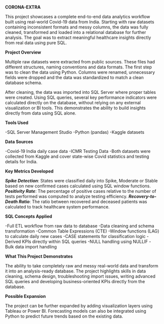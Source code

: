 **CORONA-EXTRA**

This project showcases a complete end-to-end data analytics workflow built using real-world Covid-19 data from India. Starting with raw datasets containing inconsistent formats and messy columns, the data was fully cleaned, transformed and loaded into a relational database for further analysis. The goal was to extract meaningful healthcare insights directly from real data using pure SQL.

**Project Overview**

Multiple raw datasets were extracted from public sources. These files had different structures, naming conventions and data formats. The first step was to clean the data using Python. Columns were renamed, unnecessary fields were dropped and the data was standardized to match a clean database schema.

After cleaning, the data was imported into SQL Server where proper tables were created. Using SQL queries, several key performance indicators were calculated directly on the database, without relying on any external visualization or BI tools. This demonstrates the ability to build insights directly from data using SQL alone.

**Tools Used**

-SQL Server Management Studio
-Python (pandas)
-Kaggle datasets

**Data Sources**

-Covid-19 India daily case data
-ICMR Testing Data
-Both datasets were collected from Kaggle and cover state-wise Covid statistics and testing details for India.

**Key Metrics Developed**

**_Spike Detection_**: States were classified daily into Spike, Moderate or Stable based on new confirmed cases calculated using SQL window functions.
**_Positivity Rate_**: The percentage of positive cases relative to the number of tests performed was computed to analyze testing efficiency.
**_Recovery-to-Death Ratio_**: The ratio between recovered and deceased patients was calculated to track healthcare system performance.

**SQL Concepts Applied**

-Full ETL workflow from raw data to database
-Data cleaning and schema transformation
-Common Table Expressions (CTE)
-Window functions (LAG) to calculate daily new cases
-CASE statements for classification logic
-Derived KPIs directly within SQL queries
-NULL handling using NULLIF
-Bulk data import handling

**What This Project Demonstrates**

The ability to take completely raw and messy real-world data and transform it into an analysis-ready database. The project highlights skills in data cleaning, schema design, troubleshooting import issues, writing advanced SQL queries and developing business-oriented KPIs directly from the database.

**Possible Expansion**

The project can be further expanded by adding visualization layers using Tableau or Power BI. Forecasting models can also be integrated using Python to predict future trends based on the existing data.

